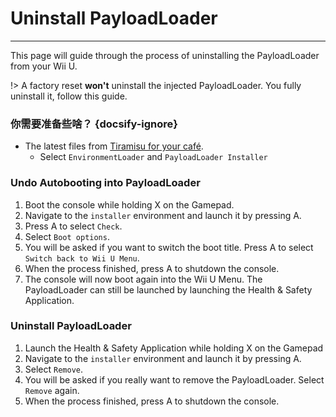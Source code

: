 # Uninstall PayloadLoader
---
This page will guide through the process of uninstalling the PayloadLoader from your Wii U.

!> A factory reset **won't** uninstall the injected PayloadLoader. You fully uninstall it, follow this guide.

### 你需要准备些啥？ {docsify-ignore}

- The latest files from [Tiramisu for your café](https://tiramisu.foryour.cafe).
    - Select `EnvironmentLoader` and `PayloadLoader Installer`

### Undo Autobooting into PayloadLoader

1. Boot the console while holding X on the Gamepad.
1. Navigate to the `installer` environment and launch it by pressing A.
1. Press A to select `Check`.
1. Select `Boot options`.
1. You will be asked if you want to switch the boot title. Press A to select `Switch back to Wii U Menu`.
1. When the process finished, press A to shutdown the console.
1. The console will now boot again into the Wii U Menu. The PayloadLoader can still be launched by launching the Health & Safety Application.

### Uninstall PayloadLoader

1. Launch the Health & Safety Application while holding X on the Gamepad
1. Navigate to the `installer` environment and launch it by pressing A.
1. Select `Remove`.
1. You will be asked if you really want to remove the PayloadLoader. Select `Remove` again.
1. When the process finished, press A to shutdown the console.